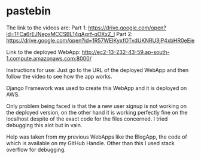 # pastebin

The link to the videos are:
Part 1: https://drive.google.com/open?id=1FCa6rEJNepxMCCSBL14qAgrf-qOXxZ_l
Part 2: https://drive.google.com/open?id=1R57WEIKyxfOTvdUKNRU3jP4xbHR0eEie

Link to the deployed WebApp:
http://ec2-13-232-43-59.ap-south-1.compute.amazonaws.com:8000/

Instructions for use:
Just go to the URL of the deployed WebApp and then follow the video to see how the app works.

Django Framework was used to create this WebApp and it is deployed on AWS.

Only problem being faced is that the a new user signup is not working on the deployed version, on the other hand it is working perfectly fine on the localhost despite of the exact code for the files concerned. I tried debugging this alot but in vain.

Help was taken from my previous WebApps like the BlogApp, the code of which is available on my GitHub Handle. Other than this I used stack overflow for debugging. 

